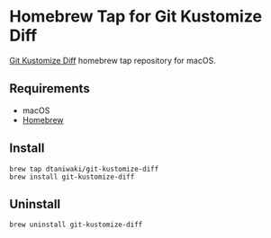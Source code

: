 # Homebrew Tap for Git Kustomize Diff

[Git Kustomize Diff](https://github.com/dtaniwaki/git-kustomize-diff) homebrew tap repository for macOS.

## Requirements

- macOS
- [Homebrew](https://brew.sh/)

## Install

```
brew tap dtaniwaki/git-kustomize-diff
brew install git-kustomize-diff
```

## Uninstall
```
brew uninstall git-kustomize-diff
```
